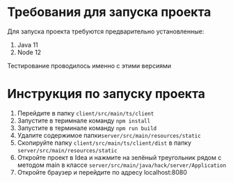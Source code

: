 # Требования для запуска проекта
Для запуска проекта требуются предварительно установленные:
1) Java 11
2) Node 12  

Тестирование проводилось именно с этими версиями

# Инструкция по запуску проекта
1) Перейдите в папку ```client/src/main/ts/client```
2) Запустите в теримнале команду ```npm install```
3) Запустите в терминале команду ```npm run build```
4) Удалите содержимое папки```server/src/main/resources/static``` 
5) Скопируйте папку ```client/src/main/ts/client/dist``` в папку ```server/src/main/resources/static``` 
6) Откройте проект в Idea и нажмите на зелёный треугольник рядом с методом main в классе ```server/src/main/java/hack/server/Application```
7) Откройте браузер и перейдите по адресу localhost:8080